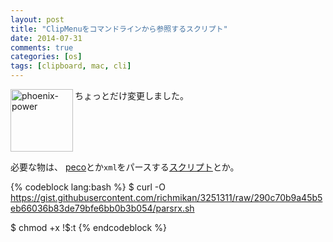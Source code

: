 ```yaml
---
layout: post
title: "ClipMenuをコマンドラインから参照するスクリプト"
date: 2014-07-31
comments: true
categories: [os]
tags: [clipboard, mac, cli]
---
```

<img src="{{ root_url }}/images/more.png" alt="phoenix-power" align="left" width="100" height="100">ちょっとだけ変更しました。<!--more--><br clear="all">

必要な物は、 <a href="https://github.com/peco/peco" target="_blank">peco</a>とか`xml`をパースする<a href="http://qiita.com/richmikan@github/items/e051b5d882c3dd2a39c6" target="_blank">スクリプト</a>とか。

{% codeblock lang:bash %}
$ curl -O https://gist.githubusercontent.com/richmikan/3251311/raw/290c70b9a45b5eb66036b83de79bfe6bb0b3b054/parsrx.sh

$ chmod +x !$:t
{% endcodeblock %}

<script src="https://gist.github.com/syui/fafe05df50c753b15e3d.js"></script>

